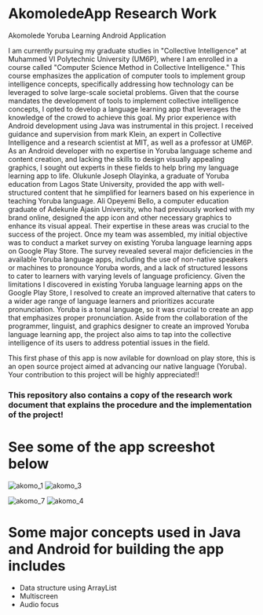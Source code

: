# AkomoledeApp Research Work
Akomolede Yoruba Learning Android Application

I am currently pursuing my graduate studies in "Collective Intelligence" at Muhammed VI Polytechnic University (UM6P), where I am enrolled in a course called "Computer Science Method in Collective Intelligence." This course emphasizes the application of computer tools to implement group intelligence concepts, specifically addressing how technology can be leveraged to solve large-scale societal problems. Given that the course mandates the development of tools to implement collective intelligence concepts, I opted to develop a language learning app that leverages the knowledge of the crowd to achieve this goal. My prior experience with Android development using Java was instrumental in this project. I received guidance and supervision from mark Klein, an expert in Collective Intelligence and a research scientist at MIT, as well as a professor at UM6P. As an Android developer with no expertise in Yoruba language scheme and content creation, and lacking the skills to design visually appealing graphics, I sought out experts in these fields to help bring my language learning app to life. Olukunle Joseph Olayinka, a graduate of Yoruba education from Lagos State University, provided the app with well-structured content that he simplified for learners based on his experience in teaching Yoruba language. Ali Opeyemi Bello, a computer education graduate of Adekunle Ajasin University, who had previously worked with my brand online, designed the app icon and other necessary graphics to enhance its visual appeal. Their expertise in these areas was crucial to the success of the project. Once my team was assembled, my initial objective was to conduct a market survey on existing Yoruba language learning apps on Google Play Store. The survey revealed several major deficiencies in the available Yoruba language apps, including the use of non-native speakers or machines to pronounce Yoruba words, and a lack of structured lessons to cater to learners with varying levels of language proficiency. Given the limitations I discovered in existing Yoruba language learning apps on the Google Play Store, I resolved to create an improved alternative that caters to a wider age range of language learners and prioritizes accurate pronunciation. Yoruba is a tonal language, so it was crucial to create an app that emphasizes proper pronunciation. Aside from the collaboration of the programmer, linguist, and graphics designer to create an improved Yoruba language learning app, the project also aims to tap into the collective intelligence of its users to address potential issues in the field. 

This first phase of this app is now avilable for download on play store, this is an open source project aimed at advancing our native language (Yoruba). Your contribution to this project will be highly appreciated!!

### This repository also contains a copy of the research work document that explains the procedure and the implementation of the project!

# See some of the app screeshot below

![akomo_1](https://user-images.githubusercontent.com/48502023/233867400-49dd01d8-e2ea-4bc7-80e6-8daa9d8d8e75.PNG)  ![akomo_3](https://user-images.githubusercontent.com/48502023/233867678-da4a12cd-7254-4410-a84b-90ce0550c21e.PNG)

![akomo_7](https://user-images.githubusercontent.com/48502023/233867419-fb84bc99-745a-48d3-8eb6-cb558c465233.PNG) ![akomo_4](https://user-images.githubusercontent.com/48502023/233867616-7c938519-5c89-4508-9498-8e5480d6d761.PNG)

# Some major concepts used in Java and Android for building the app includes
- Data structure using ArrayList
- Multiscreen
- Audio focus 
